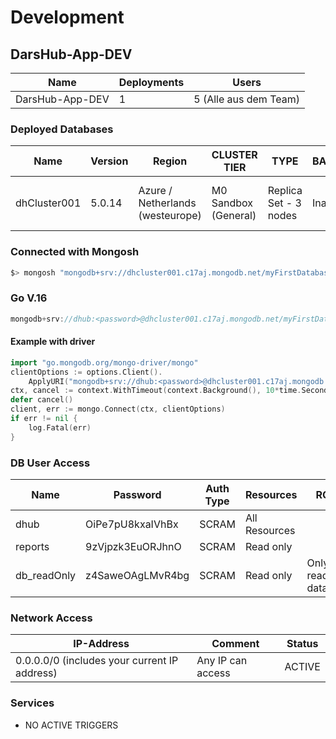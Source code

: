 # Development

## DarsHub-App-DEV

| Name            | Deployments | Users                 |
| --------------- | ----------- | --------------------- |
| DarsHub-App-DEV | 1           | 5 (Alle aus dem Team) |


### Deployed Databases

| Name         | Version | Region                           | CLUSTER TIER         | TYPE                  | BACKUPS  | Access                     |
| ------------ | ------- | -------------------------------- | -------------------- | --------------------- | -------- | -------------------------- |
| dhCluster001 | 5.0.14  | Azure / Netherlands (westeurope) | M0 Sandbox (General) | Replica Set - 3 nodes | Inactive | Allow Access from Anywhere |








### Connected with Mongosh
```sh
$> mongosh "mongodb+srv://dhcluster001.c17aj.mongodb.net/myFirstDatabase" --username dhub
```

### Go V.16
```go
mongodb+srv://dhub:<password>@dhcluster001.c17aj.mongodb.net/myFirstDatabase?retryWrites=true&w=majority
```

#### Example with driver
```go
import "go.mongodb.org/mongo-driver/mongo"
clientOptions := options.Client().
    ApplyURI("mongodb+srv://dhub:<password>@dhcluster001.c17aj.mongodb.net/myFirstDatabase?retryWrites=true&w=majority")
ctx, cancel := context.WithTimeout(context.Background(), 10*time.Second)
defer cancel()
client, err := mongo.Connect(ctx, clientOptions)
if err != nil {
    log.Fatal(err)
}
```


### DB User Access

| Name        | Password         | Auth Type | Resources     | ROLE                   |
| ----------- | ---------------- | --------- | ------------- | ---------------------- |
| dhub        | OiPe7pU8kxaIVhBx | SCRAM     | All Resources |                        |
| reports     | 9zVjpzk3EuORJhnO | SCRAM     | Read only     |                        |
| db_readOnly | z4SaweOAgLMvR4bg | SCRAM     | Read only     | Only read any database |



### Network Access

| IP-Address                                    | Comment           | Status |
| --------------------------------------------- | ----------------- | ------ |
| 0.0.0.0/0  (includes your current IP address) | Any IP can access | ACTIVE |

### Services
- NO ACTIVE TRIGGERS
